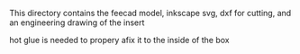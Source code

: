 This directory contains the feecad model, inkscape svg, dxf for cutting, and an engineering drawing of the insert

hot glue is needed to propery afix it to the inside of the box
